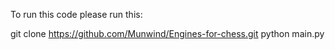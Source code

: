 To run this code please run this:

git clone https://github.com/Munwind/Engines-for-chess.git
python main.py

